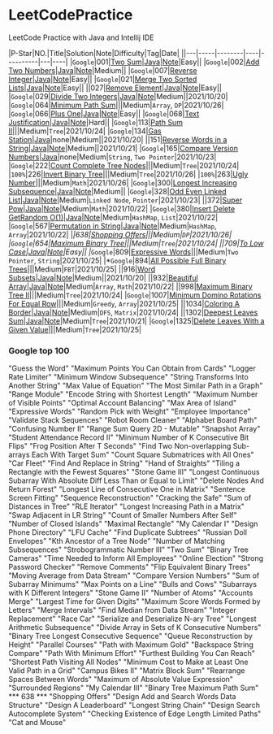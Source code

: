 # LeetCodePractice
LeetCode Practice with Java and Intellij IDE

|P-Star|NO.|Title|Solution|Note|Difficulty|Tag|Date|
||---|-----|--------|----|----------|---|----|
|`Google`|001|[Two Sum](https://leetcode.com/problems/two-sum/)|[Java](src/_001_Two_Sum.java)|[Note](Note/001.%20Two%20Sum)|Easy||
|`Google`|002|[Add Two Numbers](https://leetcode.com/problems/add-two-numbers/)|[Java](src/_002_Add_Two_Numbers.java)|[Note](Note/002.%20Add%20Two%20Numbers)|Medium||
|`Google`|007|[Reverse Integer](https://leetcode.com/problems/reverse-integer/)|[Java](src/_007_Reverse_Integer.java)|[Note](Note/007.%20Reverse%20Integer)|Easy||
|`Google`|021|[Merge Two Sorted Lists](https://leetcode.com/problems/merge-two-sorted-lists/)|[Java](src/_021_Merge_Two_Sorted_Lists.java)|[Note](Note/021.%20Merge%20Two%20Sorted%20Lists)|Easy||
||027|[Remove Element](https://leetcode.com/problems/reverse-integer/)|[Java](src/_027_Remove_Element.java)|[Note](Note/027.%20Remove%20Element)|Easy||
|`Google`|029|[Divide Two Integers](https://leetcode.com/problems/divide-two-integers/)|[Java](src/_029_Divide_Two_Integers.java)|[Note](Note/029.%20Divide%20Two%20Integers)|Medium||2021/10/20|
|`Google`|064|[Minimum Path Sum](https://leetcode.com/problems/minimum-path-sum/)|||Medium|`Array`, `DP`|2021/10/26|
|`Google`|066|[Plus One](https://leetcode.com/problems/plus-one/)|[Java](src/_066_Plus_One.java)|[Note](Note/066.%20Plus%20One)|Easy||
|`Google`|068|[Text Justification](https://leetcode.com/problems/text-justification/)|[Java](src/_068_Text_Justification.java)|[Note](Note/068.%20Text%20Justification)|Hard||
|`Google`|113|[Path Sum II]()|||Medium|`Tree`|2021/10/24|
|`Google`|134|[Gas Station](https://leetcode.com/problems/gas-station/)|[Java](src/_134_Gas_Station.java)|none|Medium||2021/10/20|
||151|[Reverse Words in a String](https://leetcode.com/problems/reverse-words-in-a-string/)|[Java](src/_151_Reverse_Words_in_a_String.java)|[Note](Note/151.%20Reverse%20Words%20in%20a%20String)|Medium||2021/10/21|
|`Google`|165|[Compare Version Numbers](https://leetcode.com/problems/compare-version-numbers/)|[Java](src/_165_Compare_Version_Numbers.java)|none|Medium|`String`, `Two Pointer`|2021/10/23|
|`Google`|222|[Count Complete Tree Nodes]()|||Medium|`Tree`|2021/10/24|
|`100%`|226|[Invert Binary Tree]()|||Medium|`Tree`|2021/10/26|
|`100%`|263|[Ugly Number]()|||Medium|`Math`|2021/10/26|
|`Google`|300|[Longest Increasing Subsequence](https://leetcode.com/problems/longest-increasing-subsequence/)|[Java](src/_300_Longest_Increasing_Subsequence.java)|[Note](Note/300.%20Longest%20Increasing%20Subsequence)|Medium||
|`Google`|328|[Odd Even Linked List](https://leetcode.com/problems/odd-even-linked-list/)|[Java](src/_328_Odd_Even_Linked_List.java)|[Note](Note/328.%20Odd%20Even%20Linked%20List)|Medium|`Linked Node`, `Pointer`|2021/10/23|
||372|[Super Pow](https://leetcode.com/problems/super-pow/)|[Java](src/_372_Super_Pow.java)|[Note](Note/372.%20Super%20Pow)|Medium|`Math`|2021/10/22|
|`Google`|380|[Insert Delete GetRandom O(1)](https://leetcode.com/problems/insert-delete-getrandom-o1/)|[Java](src/_380_Insert_Delete_GetRandom_O_1.java)|[Note](Note/380.%20Insert%20Delete%20GetRandom%20O(1))|Medium|`HashMap`, `List`|2021/10/22|
|`Google`|567|[Permutation in String](https://leetcode.com/problems/permutation-in-string/)|[Java](src/_567_Permutation_in_String.java)|[Note](Note/567.%20Permutation%20in%20String)|Medium|`HashMap`, `Array`|2021/10/22|
|*|638|[Shopping Offers]()|||Medium|`DP`|2021/10/26|
|`Google`|654|[Maximum Binary Tree]()|||Medium|`Tree`|2021/10/24|
||709|[To Low Case](https://leetcode.com/problems/to-lower-case/)|[Java](src/_709_ToLowerCase.java)|[Note](Note/709.%20To%20Lower%20Case)|Easy||
|*`Google`|809|[Expressive Words]()|||Medium|`Two Pointer`, `String`|2021/10/25|
|*`Google`|894|[All Possible Full Binary Trees]()|||Medium|`FBT`|2021/10/25|
||916|[Word Subsets](https://leetcode.com/problems/word-subsets/)|[Java](src/_916_Word_Subsets.java)|[Note](Note/916.%20Word%20Subsets)|Medium||2021/10/20|
||932|[Beautiful Array](https://leetcode.com/problems/beautiful-array/)|[Java](src/_932_Beautiful_Array.java)|[Note](Note/932.%20Beautiful%20Array)|Medium|`Array`, `Math`|2021/10/22|
||998|[Maximum Binary Tree II]()|||Medium|`Tree`|2021/10/24|
|`Google`|1007|[Minimum Domino Rotations For Equal Row]()|||Medium|`Greedy`, `Array`|2021/10/25|
||1034|[Coloring A Border](https://leetcode.com/problems/coloring-a-border/)|[Java](src/_1302_Deepest_Leaves_Sum.java)|[Note](Note/1034.%20Coloring%20A%20Border)|Medium|`DFS`, `Matrix`|2021/10/24|
||1302|[Deepest Leaves Sum](https://leetcode.com/problems/deepest-leaves-sum/)|[Java](src/_1302_Deepest_Leaves_Sum.java)|[Note](Note/1302.%20Deepest%20Leaves%20Sum)|Medium|`Tree`|2021/10/21|
|`Google`|1325|[Delete Leaves With a Given Value]()|||Medium|`Tree`|2021/10/25|




<h3>Google top 100</h3>
"Guess the Word"
"Maximum Points You Can Obtain from Cards"
"Logger Rate Limiter"
"Minimum Window Subsequence"
"String Transforms Into Another String"
"Max Value of Equation"
"The Most Similar Path in a Graph"
"Range Module"
"Encode String with Shortest Length"
"Maximum Number of Visible Points"
"Optimal Account Balancing"
"Max Area of Island"
"Expressive Words"
"Random Pick with Weight"
"Employee Importance"
"Validate Stack Sequences"
"Robot Room Cleaner"
"Alphabet Board Path"
"Confusing Number II"
"Range Sum Query 2D - Mutable"
"Snapshot Array"
"Student Attendance Record II"
"Minimum Number of K Consecutive Bit Flips"
"Frog Position After T Seconds"
"Find Two Non-overlapping Sub-arrays Each With Target Sum"
"Count Square Submatrices with All Ones"
"Car Fleet"
"Find And Replace in String"
"Hand of Straights"
"Tiling a Rectangle with the Fewest Squares"
"Stone Game III"
"Longest Continuous Subarray With Absolute Diff Less Than or Equal to Limit"
"Delete Nodes And Return Forest"
"Longest Line of Consecutive One in Matrix"
"Sentence Screen Fitting"
"Sequence Reconstruction"
"Cracking the Safe"
"Sum of Distances in Tree"
"RLE Iterator"
"Longest Increasing Path in a Matrix"
"Swap Adjacent in LR String"
"Count of Smaller Numbers After Self"
"Number of Closed Islands"
"Maximal Rectangle"
"My Calendar I"
"Design Phone Directory"
"LFU Cache"
"Find Duplicate Subtrees"
"Russian Doll Envelopes"
"Kth Ancestor of a Tree Node"
"Number of Matching Subsequences"
"Strobogrammatic Number III"
"Two Sum"
"Binary Tree Cameras"
"Time Needed to Inform All Employees"
"Online Election"
"Strong Password Checker"
"Remove Comments"
"Flip Equivalent Binary Trees"
"Moving Average from Data Stream"
"Compare Version Numbers"
"Sum of Subarray Minimums"
"Max Points on a Line"
"Bulls and Cows"
"Subarrays with K Different Integers"
"Stone Game II"
"Number of Atoms"
"Accounts Merge"
"Largest Time for Given Digits"
"Maximum Score Words Formed by Letters"
"Merge Intervals"
"Find Median from Data Stream"
"Integer Replacement"
"Race Car"
"Serialize and Deserialize N-ary Tree"
"Longest Arithmetic Subsequence"
"Divide Array in Sets of K Consecutive Numbers"
"Binary Tree Longest Consecutive Sequence"
"Queue Reconstruction by Height"
"Parallel Courses"
"Path with Maximum Gold"
"Backspace String Compare"
"Path With Minimum Effort"
"Furthest Building You Can Reach"
"Shortest Path Visiting All Nodes"
"Minimum Cost to Make at Least One Valid Path in a Grid"
"Campus Bikes II"
"Matrix Block Sum"
"Rearrange Spaces Between Words"
"Maximum of Absolute Value Expression"
"Surrounded Regions"
"My Calendar III"
"Binary Tree Maximum Path Sum"
*** 638 *** "Shopping Offers"
"Design Add and Search Words Data Structure"
"Design A Leaderboard"
"Longest String Chain"
"Design Search Autocomplete System"
"Checking Existence of Edge Length Limited Paths"
"Cat and Mouse"